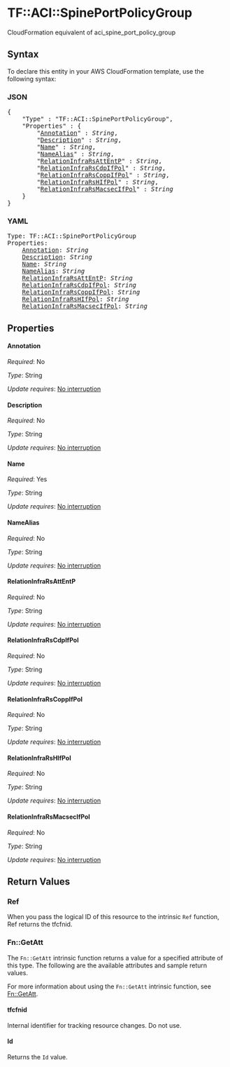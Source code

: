 # TF::ACI::SpinePortPolicyGroup

CloudFormation equivalent of aci_spine_port_policy_group

## Syntax

To declare this entity in your AWS CloudFormation template, use the following syntax:

### JSON

<pre>
{
    "Type" : "TF::ACI::SpinePortPolicyGroup",
    "Properties" : {
        "<a href="#annotation" title="Annotation">Annotation</a>" : <i>String</i>,
        "<a href="#description" title="Description">Description</a>" : <i>String</i>,
        "<a href="#name" title="Name">Name</a>" : <i>String</i>,
        "<a href="#namealias" title="NameAlias">NameAlias</a>" : <i>String</i>,
        "<a href="#relationinfrarsattentp" title="RelationInfraRsAttEntP">RelationInfraRsAttEntP</a>" : <i>String</i>,
        "<a href="#relationinfrarscdpifpol" title="RelationInfraRsCdpIfPol">RelationInfraRsCdpIfPol</a>" : <i>String</i>,
        "<a href="#relationinfrarscoppifpol" title="RelationInfraRsCoppIfPol">RelationInfraRsCoppIfPol</a>" : <i>String</i>,
        "<a href="#relationinfrarshifpol" title="RelationInfraRsHIfPol">RelationInfraRsHIfPol</a>" : <i>String</i>,
        "<a href="#relationinfrarsmacsecifpol" title="RelationInfraRsMacsecIfPol">RelationInfraRsMacsecIfPol</a>" : <i>String</i>
    }
}
</pre>

### YAML

<pre>
Type: TF::ACI::SpinePortPolicyGroup
Properties:
    <a href="#annotation" title="Annotation">Annotation</a>: <i>String</i>
    <a href="#description" title="Description">Description</a>: <i>String</i>
    <a href="#name" title="Name">Name</a>: <i>String</i>
    <a href="#namealias" title="NameAlias">NameAlias</a>: <i>String</i>
    <a href="#relationinfrarsattentp" title="RelationInfraRsAttEntP">RelationInfraRsAttEntP</a>: <i>String</i>
    <a href="#relationinfrarscdpifpol" title="RelationInfraRsCdpIfPol">RelationInfraRsCdpIfPol</a>: <i>String</i>
    <a href="#relationinfrarscoppifpol" title="RelationInfraRsCoppIfPol">RelationInfraRsCoppIfPol</a>: <i>String</i>
    <a href="#relationinfrarshifpol" title="RelationInfraRsHIfPol">RelationInfraRsHIfPol</a>: <i>String</i>
    <a href="#relationinfrarsmacsecifpol" title="RelationInfraRsMacsecIfPol">RelationInfraRsMacsecIfPol</a>: <i>String</i>
</pre>

## Properties

#### Annotation

_Required_: No

_Type_: String

_Update requires_: [No interruption](https://docs.aws.amazon.com/AWSCloudFormation/latest/UserGuide/using-cfn-updating-stacks-update-behaviors.html#update-no-interrupt)

#### Description

_Required_: No

_Type_: String

_Update requires_: [No interruption](https://docs.aws.amazon.com/AWSCloudFormation/latest/UserGuide/using-cfn-updating-stacks-update-behaviors.html#update-no-interrupt)

#### Name

_Required_: Yes

_Type_: String

_Update requires_: [No interruption](https://docs.aws.amazon.com/AWSCloudFormation/latest/UserGuide/using-cfn-updating-stacks-update-behaviors.html#update-no-interrupt)

#### NameAlias

_Required_: No

_Type_: String

_Update requires_: [No interruption](https://docs.aws.amazon.com/AWSCloudFormation/latest/UserGuide/using-cfn-updating-stacks-update-behaviors.html#update-no-interrupt)

#### RelationInfraRsAttEntP

_Required_: No

_Type_: String

_Update requires_: [No interruption](https://docs.aws.amazon.com/AWSCloudFormation/latest/UserGuide/using-cfn-updating-stacks-update-behaviors.html#update-no-interrupt)

#### RelationInfraRsCdpIfPol

_Required_: No

_Type_: String

_Update requires_: [No interruption](https://docs.aws.amazon.com/AWSCloudFormation/latest/UserGuide/using-cfn-updating-stacks-update-behaviors.html#update-no-interrupt)

#### RelationInfraRsCoppIfPol

_Required_: No

_Type_: String

_Update requires_: [No interruption](https://docs.aws.amazon.com/AWSCloudFormation/latest/UserGuide/using-cfn-updating-stacks-update-behaviors.html#update-no-interrupt)

#### RelationInfraRsHIfPol

_Required_: No

_Type_: String

_Update requires_: [No interruption](https://docs.aws.amazon.com/AWSCloudFormation/latest/UserGuide/using-cfn-updating-stacks-update-behaviors.html#update-no-interrupt)

#### RelationInfraRsMacsecIfPol

_Required_: No

_Type_: String

_Update requires_: [No interruption](https://docs.aws.amazon.com/AWSCloudFormation/latest/UserGuide/using-cfn-updating-stacks-update-behaviors.html#update-no-interrupt)

## Return Values

### Ref

When you pass the logical ID of this resource to the intrinsic `Ref` function, Ref returns the tfcfnid.

### Fn::GetAtt

The `Fn::GetAtt` intrinsic function returns a value for a specified attribute of this type. The following are the available attributes and sample return values.

For more information about using the `Fn::GetAtt` intrinsic function, see [Fn::GetAtt](https://docs.aws.amazon.com/AWSCloudFormation/latest/UserGuide/intrinsic-function-reference-getatt.html).

#### tfcfnid

Internal identifier for tracking resource changes. Do not use.

#### Id

Returns the <code>Id</code> value.

